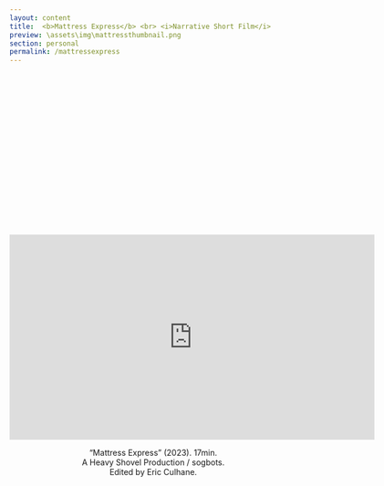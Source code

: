 ```yaml
---
layout: content
title:  <b>Mattress Express</b> <br> <i>Narrative Short Film</i>
preview: \assets\img\mattressthumbnail.png
section: personal
permalink: /mattressexpress
---
```


<body><center><div style="padding:56.25% 0 0 0;position:relative;"><iframe src="https://player.vimeo.com/video/802131841?h=d4ad42fffe" width="640" height="360" frameborder="0" allow="autoplay; fullscreen; picture-in-picture" allowfullscreen></iframe>
<br>

“Mattress Express” (2023). 17min. <br>
A Heavy Shovel Production / sogbots. <br>
Edited by Eric Culhane. </center></body>